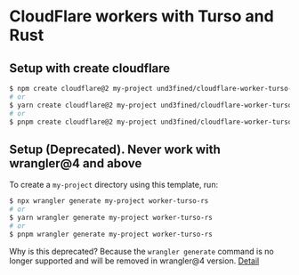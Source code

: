 # CloudFlare workers with Turso and Rust


## Setup with create cloudflare

```sh
$ npm create cloudflare@2 my-project und3fined/cloudflare-worker-turso-rs
# or
$ yarn create cloudflare@2 my-project und3fined/cloudflare-worker-turso-rs
# or
$ pnpm create cloudflare@2 my-project und3fined/cloudflare-worker-turso-rs
```

## Setup (Deprecated). Never work with wrangler@4 and above

To create a `my-project` directory using this template, run:

```sh
$ npx wrangler generate my-project worker-turso-rs
# or
$ yarn wrangler generate my-project worker-turso-rs
# or
$ pnpm wrangler generate my-project worker-turso-rs
```

Why is this deprecated? Because the `wrangler generate` command is no longer supported and will be removed in wrangler@4 version.
[Detail](https://developers.cloudflare.com/workers/wrangler/deprecations/#generate)
